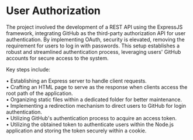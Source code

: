 # User Authorization
The project involved the development of a REST API using the ExpressJS framework, integrating GitHub as the third-party authorization API for user authentication. By implementing OAuth, security is elevated, removing the requirement for users to log in with passwords. This setup establishes a robust and streamlined authentication process, leveraging users' GitHub accounts for secure access to the system.

Key steps include:

• Establishing an Express server to handle client requests.  
• Crafting an HTML page to serve as the response when clients access the root path of the application.  
• Organizing static files within a dedicated folder for better maintenance.  
• Implementing a redirection mechanism to direct users to GitHub for login authentication.  
• Utilizing GitHub's authentication process to acquire an access token.  
• Utilizing the obtained token to authenticate users within the Node.js application and storing the token securely within a cookie.
